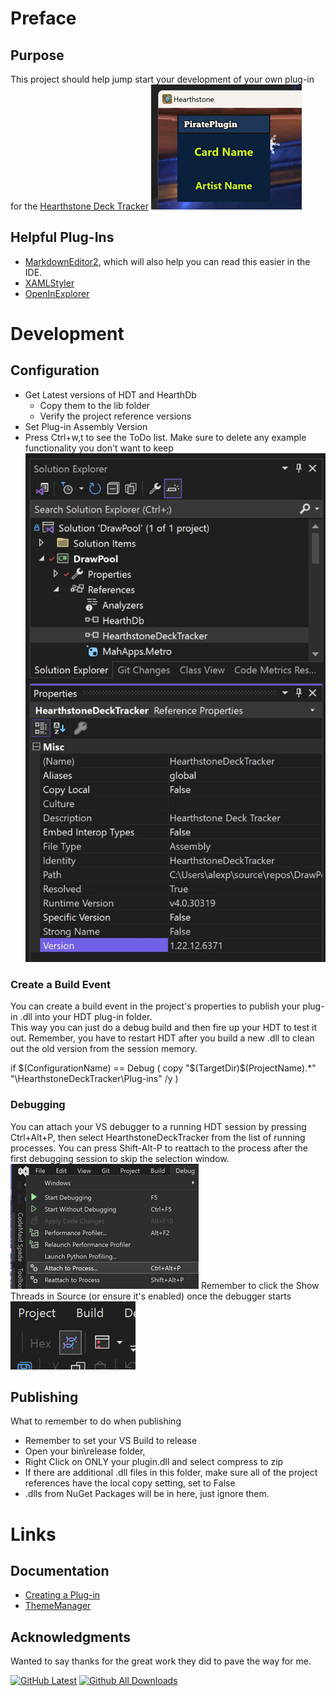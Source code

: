 # Preface

## Purpose

This project should help jump start your development of your own plug-in for the [Hearthstone Deck Tracker](https://github.com/HearthSim/Hearthstone-Deck-Tracker)
![Display Example](https://github.com/VeXHarbinger/HDTPluginTemplate/blob/master/Images/PluginDisplay.png)


## Helpful Plug-Ins

 * [MarkdownEditor2](https://marketplace.visualstudio.com/items?itemName=MadsKristensen.MarkdownEditor2), which will also help you can read this easier in the IDE.
 * [XAMLStyler](https://marketplace.visualstudio.com/items?itemName=TeamXavalon.XAMLStyler)
 * [OpenInExplorer](https://marketplace.visualstudio.com/items?itemName=Charles-Ant.OpenInExplorer2022)


#  Development 
## Configuration

* Get Latest versions of HDT and HearthDb
  * Copy them to the lib folder
  * Verify the project reference versions
* Set Plug-in Assembly Version
* Press Ctrl+w,t to see the ToDo list.  Make sure to delete any example functionality you don't want to keep 
![Display Example](https://github.com/VeXHarbinger/HDTPluginTemplate/blob/master/Images/LibVersioning.jpg)


### Create a Build Event

  You can create a build event in the project's properties to publish your plug-in .dll into your HDT plug-in folder.  
  This way you can just do a debug build and then fire up your HDT to test it out.
  Remember, you have to restart HDT after you build a new .dll to clean out the old version from the session memory. 

if $(ConfigurationName) == Debug (
  copy "$(TargetDir)$(ProjectName).*" "\HearthstoneDeckTracker\Plug-ins" /y
)

### Debugging 

You can attach your VS debugger to a running HDT session by pressing  Ctrl+Alt+P, then select HearthstoneDeckTracker from the list of running processes.
You can press Shift-Alt-P to reattach to the process after the first debugging session to skip the selection window.
![Display Example](https://github.com/VeXHarbinger/HDTPluginTemplate/blob/master/Images/attachToProcess.jpg)
Remember to click the Show Threads in Source (or ensure it's enabled) once the debugger starts  
![Display Example](https://github.com/VeXHarbinger/HDTPluginTemplate/blob/master/Images/ShowThreadsInSource.png)



## Publishing
What to remember to do when publishing
* Remember to set your VS Build to release
* Open your bin\release folder, 
 * Right Click on ONLY your plugin.dll and select compress to zip
 * If there are additional .dll files in this folder, make sure all of the project references have the local copy setting, set to False
 * .dlls from NuGet Packages will be in here, just ignore them.  

# Links

## Documentation
* [Creating a Plug-in](https://github.com/HearthSim/Hearthstone-Deck-Tracker/wiki/Creating-Plugins)
* [ThemeManager](https://github.com/ControlzEx/ControlzEx/blob/develop/Wiki/ThemeManager.md)


## Acknowledgments

Wanted to say thanks for the great work they did to pave the way for me.


[![GitHub Latest](https://img.shields.io/github/release/VeXHarbinger/HDTPluginTemplate.svg)](https://github.com/VeXHarbinger/HDTPluginTemplate/releases/latest)
[![Github All Downloads](https://img.shields.io/github/downloads/VeXHarbinger/HDTPluginTemplate/total.svg)](https://github.com/VeXHarbinger/HDTPluginTemplate/releases)
